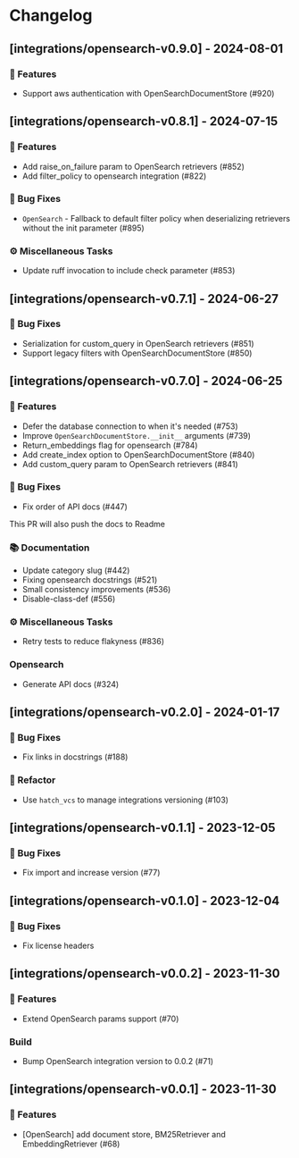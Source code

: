 # Changelog

## [integrations/opensearch-v0.9.0] - 2024-08-01

### 🚀 Features

- Support aws authentication with OpenSearchDocumentStore (#920)

## [integrations/opensearch-v0.8.1] - 2024-07-15

### 🚀 Features

- Add raise_on_failure param to OpenSearch retrievers (#852)
- Add filter_policy to opensearch integration (#822)

### 🐛 Bug Fixes

- `OpenSearch` - Fallback to default filter policy when deserializing retrievers without the init parameter (#895)

### ⚙️ Miscellaneous Tasks

- Update ruff invocation to include check parameter (#853)

## [integrations/opensearch-v0.7.1] - 2024-06-27

### 🐛 Bug Fixes

- Serialization for custom_query in OpenSearch retrievers (#851)
- Support legacy filters with OpenSearchDocumentStore (#850)

## [integrations/opensearch-v0.7.0] - 2024-06-25

### 🚀 Features

- Defer the database connection to when it's needed (#753)
- Improve `OpenSearchDocumentStore.__init__` arguments (#739)
- Return_embeddings flag for opensearch (#784)
- Add create_index option to OpenSearchDocumentStore (#840)
- Add custom_query param to OpenSearch retrievers (#841)

### 🐛 Bug Fixes

- Fix order of API docs (#447)

This PR will also push the docs to Readme

### 📚 Documentation

- Update category slug (#442)
- Fixing opensearch docstrings (#521)
- Small consistency improvements (#536)
- Disable-class-def (#556)

### ⚙️ Miscellaneous Tasks

- Retry tests to reduce flakyness (#836)

### Opensearch

- Generate API docs (#324)

## [integrations/opensearch-v0.2.0] - 2024-01-17

### 🐛 Bug Fixes

- Fix links in docstrings (#188)



### 🚜 Refactor

- Use `hatch_vcs` to manage integrations versioning (#103)

## [integrations/opensearch-v0.1.1] - 2023-12-05

### 🐛 Bug Fixes

- Fix import and increase version (#77)



## [integrations/opensearch-v0.1.0] - 2023-12-04

### 🐛 Bug Fixes

- Fix license headers


## [integrations/opensearch-v0.0.2] - 2023-11-30

### 🚀 Features

- Extend OpenSearch params support (#70)

### Build

- Bump OpenSearch integration version to 0.0.2 (#71)

## [integrations/opensearch-v0.0.1] - 2023-11-30

### 🚀 Features

- [OpenSearch] add document store, BM25Retriever and EmbeddingRetriever (#68)

<!-- generated by git-cliff -->
